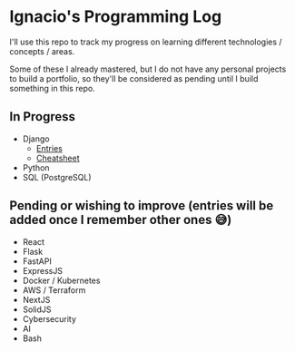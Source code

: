 # Ignacio's Programming Log

I'll use this repo to track my progress on learning different technologies / concepts / areas.

Some of these I already mastered, but I do not have any personal projects to build a portfolio, so they'll be considered as pending until I build something in this repo.

## In Progress

- Django
  - [Entries](./django/entries/1.md)
  - [Cheatsheet](./django/entries/cheatsheet.md)
- Python
- SQL (PostgreSQL)

## Pending or wishing to improve (entries will be added once I remember other ones 😅)

- React
- Flask
- FastAPI
- ExpressJS
- Docker / Kubernetes
- AWS / Terraform
- NextJS
- SolidJS
- Cybersecurity
- AI
- Bash
